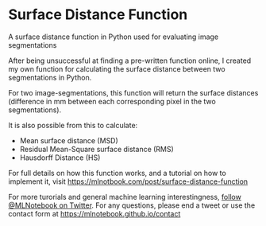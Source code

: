 # Surface Distance Function
A surface distance function in Python used for evaluating image segmentations

After being unsuccessful at finding a pre-written function online, I created my own function for calculating the surface distance between two segmentations in Python.

For two image-segmentations, this function will return the surface distances (difference in mm between each corresponding pixel in the two segmentations).

It is also possible from this to calculate:

* Mean surface distance (MSD)
* Residual Mean-Square surface distance (RMS)
* Hausdorff Distance (HS)

For full details on how this function works, and a tutorial on how to implement it, visit https://mlnotbook.com/post/surface-distance-function

For more turorials and general machine learning interestingness, [follow @MLNotebook on Twitter][7]. For any questions, please end a tweet or use the contact form at https://mlnotebook.github.io/contact

[7]: http://www.twitter.com/mlnotebook

